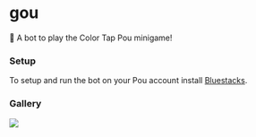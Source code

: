 # gou
🤖 A bot to play the Color Tap Pou minigame!

### Setup

To setup and run the bot on your Pou account install [Bluestacks](https://www.bluestacks.com/).

### Gallery

![](https://lh3.googleusercontent.com/proxy/7ITjBHflpci_a_L3au5hIwIptRDuIifDtsmwit2nYDUovKXJ0lH3PTBa-nPjxUJdVU1dK3avIZBW4e9-ybOVYcyrPH5GFQ)

